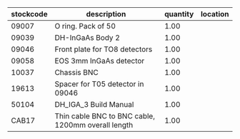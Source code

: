 |stockcode|description|quantity|location|
|---------|-----------|--------|--------|
|09007|O ring.  Pack of 50|1.00||
|09039|DH-InGaAs Body 2|1.00||
|09046|Front plate for TO8 detectors|1.00||
|09058|EOS 3mm InGaAs detector|1.00||
|10037|Chassis BNC|1.00||
|19613|Spacer for T05 detector in 09046|1.00||
|50104|DH_IGA_3 Build Manual|1.00||
|CAB17|Thin cable BNC to BNC cable, 1200mm overall length|1.00||
